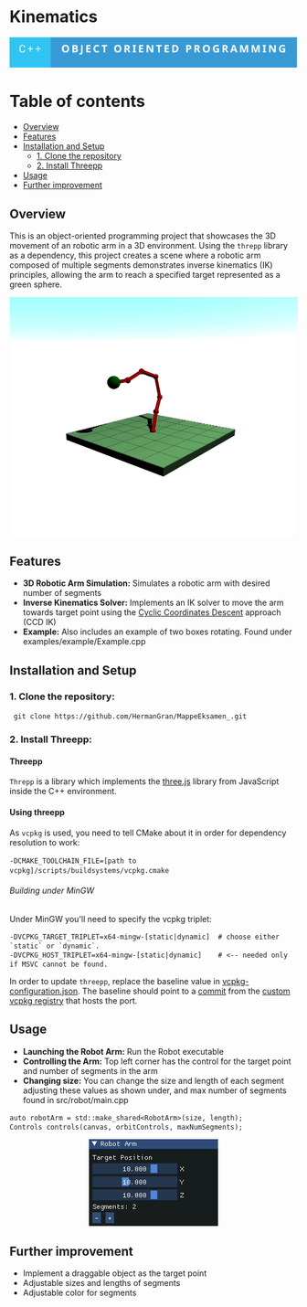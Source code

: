 # Kinematics

![](data/c++-object-oriented-programming.svg)

# Table of contents

- [Overview](#overview)
- [Features](#features)
- [Installation and Setup](#installation-and-setup)
  - [1. Clone the repository](#1-clone-the-repository)
  - [2. Install Threepp](#2-install-threepp)
- [Usage](#usage)
- [Further improvement](#further-improvement)

## Overview
This is an object-oriented programming project that showcases the 3D movement of an robotic arm
in a 3D environment. Using the `threpp` library as a dependency, this project creates a 
scene where a robotic arm composed of multiple segments demonstrates inverse kinematics (IK)
principles, allowing the arm to reach a specified target represented as a green sphere. 

<p align="center">
  <img src="data/RobotArmDem3D.gif" />
</p>

## Features
* **3D Robotic Arm Simulation:** Simulates a robotic arm with desired number of segments
* **Inverse Kinematics Solver:** Implements an IK solver to move the arm 
towards target point using the [Cyclic Coordinates Descent](http://rodolphe-vaillant.fr/entry/114/cyclic-coordonate-descent-inverse-kynematic-ccd-ik)
approach (CCD IK)
* **Example:** Also includes an example of two boxes rotating. Found under examples/example/Example.cpp

## Installation and Setup
### 1. **Clone the repository:**
   ``` 
    git clone https://github.com/HermanGran/MappeEksamen_.git
   ```
### 2. **Install Threepp:**

#### Threepp
`Threpp` is a library which implements the [three.js](https://threejs.org) library from JavaScript
inside the C++ environment. 

#### Using threepp
As `vcpkg` is used, you need to tell CMake about it in order for dependency resolution to work:

`-DCMAKE_TOOLCHAIN_FILE=[path to vcpkg]/scripts/buildsystems/vcpkg.cmake`

###### Building under MinGW

Under MinGW you'll need to specify the vcpkg triplet:
```shell
-DVCPKG_TARGET_TRIPLET=x64-mingw-[static|dynamic]  # choose either `static` or `dynamic`.
-DVCPKG_HOST_TRIPLET=x64-mingw-[static|dynamic]    # <-- needed only if MSVC cannot be found. 
```

In order to update `threepp`, replace the baseline value in [vcpkg-configuration.json](vcpkg-configuration.json).
The baseline should point to a [commit](https://github.com/Ecos-platform/vcpkg-registry/commits/main)
from the [custom vcpkg registry](https://github.com/Ecos-platform/vcpkg-registry) that hosts the port.

## Usage
* **Launching the Robot Arm:** Run the Robot executable
* **Controlling the Arm:** Top left corner has the control for the target point and number of segments in the arm
* **Changing size:** You can change the size and length of each segment adjusting these values as shown under, and max number of segments found in src/robot/main.cpp
``` 
auto robotArm = std::make_shared<RobotArm>(size, length); 
Controls controls(canvas, orbitControls, maxNumSegments);
```

<p align="center">
  <img src="data/RobotArmControlsNew.gif" />
</p>

## Further improvement
* Implement a draggable object as the target point
* Adjustable sizes and lengths of segments 
* Adjustable color for segments